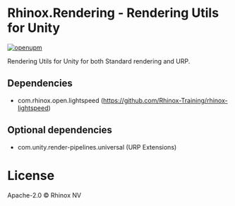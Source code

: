 # Rhinox.Rendering - Rendering Utils for Unity

[![openupm](https://img.shields.io/npm/v/com.rhinox.open.rendering?label=openupm&registry_uri=https://package.openupm.com)](https://openupm.com/packages/com.rhinox.open.rendering/)

Rendering Utils for Unity for both Standard rendering and URP.

## Dependencies

- com.rhinox.open.lightspeed (https://github.com/Rhinox-Training/rhinox-lightspeed)

## Optional dependencies

- com.unity.render-pipelines.universal (URP Extensions)

# License

Apache-2.0 © Rhinox NV
